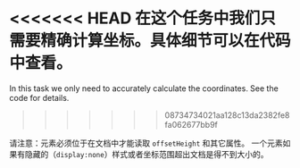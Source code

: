 <<<<<<< HEAD
在这个任务中我们只需要精确计算坐标。具体细节可以在代码中查看。
=======
In this task we only need to accurately calculate the coordinates. See the code for details.
>>>>>>> 08734734021aa128c13da2382fe8fa062677bb9f

请注意：元素必须位于在文档中才能读取 `offsetHeight` 和其它属性。
一个元素如果有隐藏的（`display:none`）样式或者坐标范围超出文档是得不到大小的。